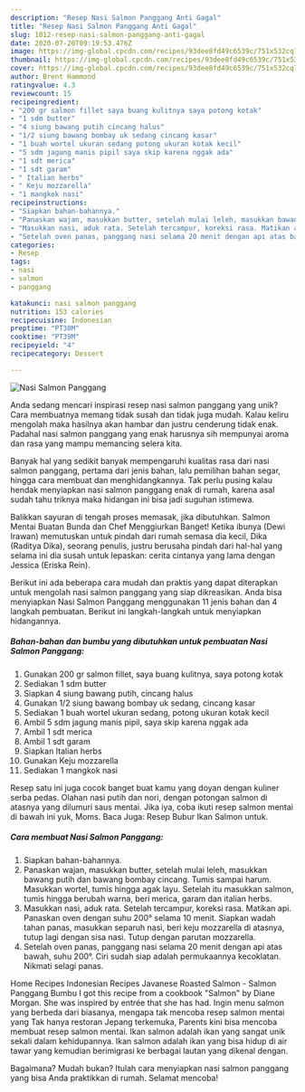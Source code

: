 ```yaml
---
description: "Resep Nasi Salmon Panggang Anti Gagal"
title: "Resep Nasi Salmon Panggang Anti Gagal"
slug: 1012-resep-nasi-salmon-panggang-anti-gagal
date: 2020-07-20T09:19:53.476Z
image: https://img-global.cpcdn.com/recipes/93dee8fd49c6539c/751x532cq70/nasi-salmon-panggang-foto-resep-utama.jpg
thumbnail: https://img-global.cpcdn.com/recipes/93dee8fd49c6539c/751x532cq70/nasi-salmon-panggang-foto-resep-utama.jpg
cover: https://img-global.cpcdn.com/recipes/93dee8fd49c6539c/751x532cq70/nasi-salmon-panggang-foto-resep-utama.jpg
author: Brent Hammond
ratingvalue: 4.3
reviewcount: 15
recipeingredient:
- "200 gr salmon fillet saya buang kulitnya saya potong kotak"
- "1 sdm butter"
- "4 siung bawang putih cincang halus"
- "1/2 siung bawang bombay uk sedang cincang kasar"
- "1 buah wortel ukuran sedang potong ukuran kotak kecil"
- "5 sdm jagung manis pipil saya skip karena nggak ada"
- "1 sdt merica"
- "1 sdt garam"
- " Italian herbs"
- " Keju mozzarella"
- "1 mangkok nasi"
recipeinstructions:
- "Siapkan bahan-bahannya."
- "Panaskan wajan, masukkan butter, setelah mulai leleh, masukkan bawang putih dan bawang bombay cincang. Tumis sampai harum. Masukkan wortel, tumis hingga agak layu. Setelah itu masukkan salmon, tumis hingga berubah warna, beri merica, garam dan italian herbs."
- "Masukkan nasi, aduk rata. Setelah tercampur, koreksi rasa. Matikan api. Panaskan oven dengan suhu 200° selama 10 menit. Siapkan wadah tahan panas, masukkan separuh nasi, beri keju mozzarella di atasnya, tutup lagi dengan sisa nasi. Tutup dengan parutan mozzarella."
- "Setelah oven panas, panggang nasi selama 20 menit dengan api atas bawah, suhu 200°. Ciri sudah siap adalah permukaannya kecoklatan. Nikmati selagi panas."
categories:
- Resep
tags:
- nasi
- salmon
- panggang

katakunci: nasi salmon panggang 
nutrition: 153 calories
recipecuisine: Indonesian
preptime: "PT30M"
cooktime: "PT39M"
recipeyield: "4"
recipecategory: Dessert

---
```



![Nasi Salmon Panggang](https://img-global.cpcdn.com/recipes/93dee8fd49c6539c/751x532cq70/nasi-salmon-panggang-foto-resep-utama.jpg)

Anda sedang mencari inspirasi resep nasi salmon panggang yang unik? Cara membuatnya memang tidak susah dan tidak juga mudah. Kalau keliru mengolah maka hasilnya akan hambar dan justru cenderung tidak enak. Padahal nasi salmon panggang yang enak harusnya sih mempunyai aroma dan rasa yang mampu memancing selera kita.

Banyak hal yang sedikit banyak mempengaruhi kualitas rasa dari nasi salmon panggang, pertama dari jenis bahan, lalu pemilihan bahan segar, hingga cara membuat dan menghidangkannya. Tak perlu pusing kalau hendak menyiapkan nasi salmon panggang enak di rumah, karena asal sudah tahu triknya maka hidangan ini bisa jadi suguhan istimewa.

Balikkan sayuran di tengah proses memasak, jika dibutuhkan. Salmon Mentai Buatan Bunda dan Chef Menggiurkan Banget! Ketika ibunya (Dewi Irawan) memutuskan untuk pindah dari rumah semasa dia kecil, Dika (Raditya Dika), seorang penulis, justru berusaha pindah dari hal-hal yang selama ini dia susah untuk lepaskan: cerita cintanya yang lama dengan Jessica (Eriska Rein).


Berikut ini ada beberapa cara mudah dan praktis yang dapat diterapkan untuk mengolah nasi salmon panggang yang siap dikreasikan. Anda bisa menyiapkan Nasi Salmon Panggang menggunakan 11 jenis bahan dan 4 langkah pembuatan. Berikut ini langkah-langkah untuk menyiapkan hidangannya.

<!--inarticleads1-->

##### Bahan-bahan dan bumbu yang dibutuhkan untuk pembuatan Nasi Salmon Panggang:

1. Gunakan 200 gr salmon fillet, saya buang kulitnya, saya potong kotak
1. Sediakan 1 sdm butter
1. Siapkan 4 siung bawang putih, cincang halus
1. Gunakan 1/2 siung bawang bombay uk sedang, cincang kasar
1. Sediakan 1 buah wortel ukuran sedang, potong ukuran kotak kecil
1. Ambil 5 sdm jagung manis pipil, saya skip karena nggak ada
1. Ambil 1 sdt merica
1. Ambil 1 sdt garam
1. Siapkan  Italian herbs
1. Gunakan  Keju mozzarella
1. Sediakan 1 mangkok nasi


Resep satu ini juga cocok banget buat kamu yang doyan dengan kuliner serba pedas. Olahan nasi putih dan nori, dengan potongan salmon di atasnya yang dilumuri saus mentai. Jika iya, coba ikuti resep salmon mentai di bawah ini yuk, Moms. Baca Juga: Resep Bubur Ikan Salmon untuk. 

<!--inarticleads2-->

##### Cara membuat Nasi Salmon Panggang:

1. Siapkan bahan-bahannya.
1. Panaskan wajan, masukkan butter, setelah mulai leleh, masukkan bawang putih dan bawang bombay cincang. Tumis sampai harum. Masukkan wortel, tumis hingga agak layu. Setelah itu masukkan salmon, tumis hingga berubah warna, beri merica, garam dan italian herbs.
1. Masukkan nasi, aduk rata. Setelah tercampur, koreksi rasa. Matikan api. Panaskan oven dengan suhu 200° selama 10 menit. Siapkan wadah tahan panas, masukkan separuh nasi, beri keju mozzarella di atasnya, tutup lagi dengan sisa nasi. Tutup dengan parutan mozzarella.
1. Setelah oven panas, panggang nasi selama 20 menit dengan api atas bawah, suhu 200°. Ciri sudah siap adalah permukaannya kecoklatan. Nikmati selagi panas.


Home Recipes Indonesian Recipes Javanese Roasted Salmon - Salmon Panggang Bumbu I got this recipe from a cookbook &#34;Salmon&#34; by Diane Morgan. She was inspired by entrée that she has had. Ingin menu salmon yang berbeda dari biasanya, mengapa tak mencoba resep salmon mentai yang Tak hanya restoran Jepang terkemuka, Parents kini bisa mencoba membuat resep salmon mentai. Ikan salmon adalah ikan yang sangat unik sekali dalam kehidupannya. Ikan salmon adalah ikan yang bisa hidup di air tawar yang kemudian berimigrasi ke berbagai lautan yang dikenal dengan. 

Bagaimana? Mudah bukan? Itulah cara menyiapkan nasi salmon panggang yang bisa Anda praktikkan di rumah. Selamat mencoba!

